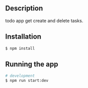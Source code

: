 ## Description

todo app get create and delete tasks.

## Installation

```bash
$ npm install
```

## Running the app

```bash
# development
$ npm run start:dev
```